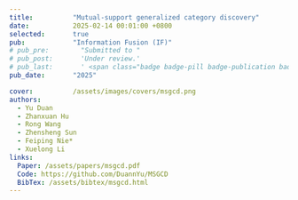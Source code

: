 ```yaml
---
title:          "Mutual-support generalized category discovery"
date:           2025-02-14 00:01:00 +0800
selected:       true
pub:            "Information Fusion (IF)"
# pub_pre:        "Submitted to "
# pub_post:       'Under review.'
# pub_last:       ' <span class="badge badge-pill badge-publication badge-success">Spotlight</span>'
pub_date:       "2025"

cover:          /assets/images/covers/msgcd.png
authors:
  - Yu Duan
  - Zhanxuan Hu
  - Rong Wang
  - Zhensheng Sun
  - Feiping Nie*
  - Xuelong Li
links:
  Paper: /assets/papers/msgcd.pdf
  Code: https://github.com/DuannYu/MSGCD
  BibTex: /assets/bibtex/msgcd.html
---
```

